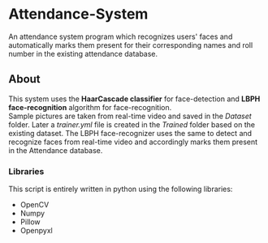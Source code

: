 # Attendance-System

An attendance system program which recognizes users' faces and automatically marks them present for their corresponding names and roll number in the existing attendance database.

## About

This system uses the **HaarCascade classifier** for face-detection and **LBPH face-recognition** algorithm for face-recognition.  
Sample pictures are taken from real-time video and saved in the *Dataset* folder. Later a *trainer.yml* file is created in the *Trained* folder based on the existing dataset. The LBPH face-recognizer uses the same to detect and recognize faces from real-time video and accordingly marks them present in the Attendance database.

### Libraries

 This script is entirely written in python using the following libraries:
 - OpenCV
 - Numpy
 - Pillow
 - Openpyxl
 
 
 
 
